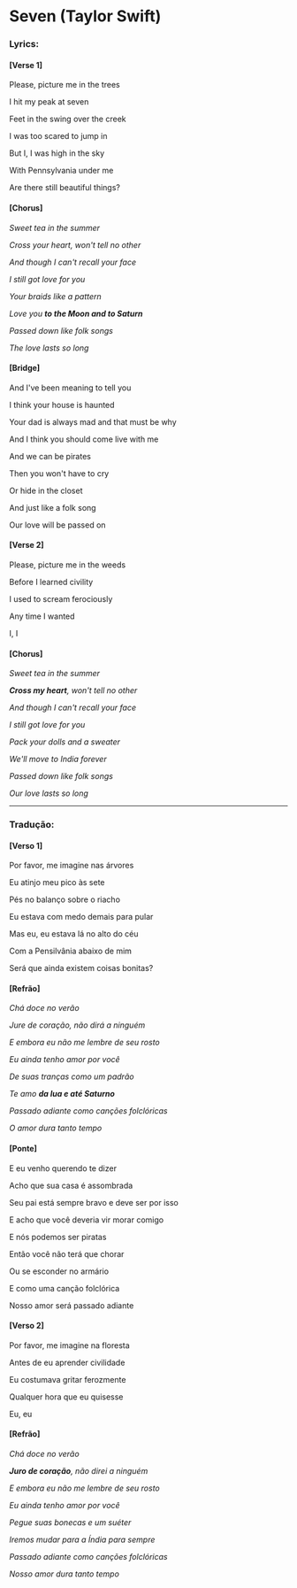 # Seven (Taylor Swift) 

### Lyrics:

#### [Verse 1]

Please, picture me in the trees

I hit my peak at seven

Feet in the swing over the creek

I was too scared to jump in

But I, I was high in the sky

With Pennsylvania under me

Are there still beautiful things?  
  
#### [Chorus]

_Sweet tea in the summer_

_Cross your heart, won't tell no other_

_And though I can't recall your face_

_I still got love for you_

_Your braids like a pattern_

_Love you **to the Moon and to Saturn**_

_Passed down like folk songs_

_The love lasts so long_

#### [Bridge]

And I've been meaning to tell you

I think your house is haunted

Your dad is always mad and that must be why

And I think you should come live with me

And we can be pirates

Then you won't have to cry

Or hide in the closet

And just like a folk song

Our love will be passed on

#### [Verse 2]

Please, picture me in the weeds

Before I learned civility

I used to scream ferociously

Any time I wanted

I, I

#### [Chorus]

_Sweet tea in the summer_

_**Cross my heart**, won't tell no other_

_And though I can't recall your face_

_I still got love for you_

_Pack your dolls and a sweater_

_We'll move to India forever_

_Passed down like folk songs_

_Our love lasts so long_

---

### Tradução:

#### [Verso 1]

Por favor, me imagine nas árvores

Eu atinjo meu pico às sete

Pés no balanço sobre o riacho

Eu estava com medo demais para pular

Mas eu, eu estava lá no alto do céu

Com a Pensilvânia abaixo de mim

Será que ainda existem coisas bonitas?

#### [Refrão]

_Chá doce no verão_

_Jure de coração, não dirá a ninguém_

_E embora eu não me lembre de seu rosto_

_Eu ainda tenho amor por você_

_De suas tranças como um padrão_

_Te amo **da lua e até Saturno**_

_Passado adiante como canções folclóricas_

_O amor dura tanto tempo_

#### [Ponte]

E eu venho querendo te dizer

Acho que sua casa é assombrada

Seu pai está sempre bravo e deve ser por isso

E acho que você deveria vir morar comigo

E nós podemos ser piratas

Então você não terá que chorar

Ou se esconder no armário

E como uma canção folclórica

Nosso amor será passado adiante

#### [Verso 2]

Por favor, me imagine na floresta

Antes de eu aprender civilidade

Eu costumava gritar ferozmente

Qualquer hora que eu quisesse

Eu, eu

#### [Refrão]

_Chá doce no verão_

_**Juro de coração**, não direi a ninguém_

_E embora eu não me lembre de seu rosto_

_Eu ainda tenho amor por você_

_Pegue suas bonecas e um suéter_

_Iremos mudar para a Índia para sempre_

_Passado adiante como canções folclóricas_

_Nosso amor dura tanto tempo_